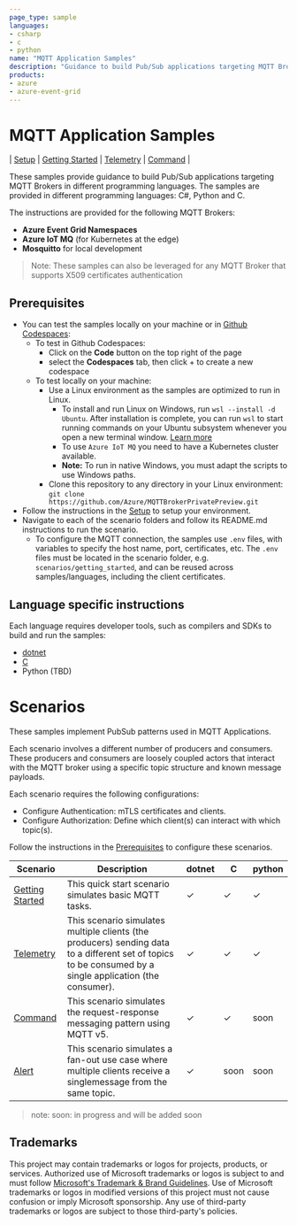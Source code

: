 ```yaml
---
page_type: sample
languages:
- csharp
- c
- python
name: "MQTT Application Samples"
description: "Guidance to build Pub/Sub applications targeting MQTT Brokers."
products:
- azure
- azure-event-grid
---
```

# MQTT Application Samples

| [Setup](./Setup.md) | [Getting Started](./scenarios/getting_started/) | [Telemetry](./scenarios/telemetry/) | [Command](./scenarios/command/) |

These samples provide guidance to build Pub/Sub applications targeting MQTT Brokers in different programming languages. The samples are provided in different programming languages: C#, Python and C.

The instructions are provided for the following MQTT Brokers:
- **Azure Event Grid Namespaces** 
- **Azure IoT MQ** (for Kubernetes at the edge)
- **Mosquitto** for local development

> Note: These samples can also be leveraged for any MQTT Broker that supports X509 certificates authentication

## Prerequisites

- You can test the samples locally on your machine or in [Github Codespaces](https://docs.github.com/en/codespaces):
    - To test in Github Codespaces:
        -  Click on the **Code** button on the top right of the page
        -  select the **Codespaces** tab, then click + to create a new codespace
    - To test locally on your machine:
        - Use a Linux environment as the samples are optimized to run in Linux.
            - To install and run Linux on Windows, run `wsl --install -d Ubuntu`. After installation is complete, you can run `wsl` to start running commands on your Ubuntu subsystem whenever you open a new terminal window. [Learn more](https://learn.microsoft.com/en-us/windows/wsl/)
            - To use `Azure IoT MQ` you need to have a Kubernetes cluster available.
            - **Note:** To run in native Windows, you must adapt the scripts to use Windows paths.
        - Clone this repository to any directory in your Linux environment: `git clone https://github.com/Azure/MQTTBrokerPrivatePreview.git`
- Follow the instructions in the [Setup](./Setup.md) to setup your environment.
- Navigate to each of the scenario folders and follow its README.md instructions to run the scenario.
    - To configure the MQTT connection, the samples use `.env` files, with variables to specify the host name, port, certificates, etc. The `.env` files must be located in the scenario folder, e.g. `scenarios/getting_started`, and can be reused across samples/languages, including the client certificates.

## Language specific instructions

Each language requires developer tools, such as compilers and SDKs to build and run the samples:

- [dotnet](./mqttclients/dotnet/README.md)
- [C](./mqttclients/c/README.md)
- Python (TBD)

# Scenarios

These samples implement PubSub patterns used in MQTT Applications.

Each scenario involves a different number of producers and consumers. These producers and consumers are loosely coupled actors that interact with the MQTT broker using a specific topic structure and known message payloads.

Each scenario requires the following configurations:

- Configure Authentication: mTLS certificates and clients.
- Configure Authorization: Define which client(s) can interact with which topic(s).

Follow the instructions in the [Prerequisites](#magic_wand-prerequisites) to configure these scenarios.

| Scenario | Description | dotnet | C | python |
| -------- | ------------|--------|---|------- |
| [Getting Started](./scenarios/getting_started/) | This quick start scenario simulates basic MQTT tasks.| &check;| &check;| &check;|
| [Telemetry](./scenarios/telemetry/)  | This scenario simulates multiple clients (the producers) sending data to a different set of topics to be consumed by a single application (the consumer). | &check;| &check;| &check;|
| [Command](./scenarios/command/)  | This scenario simulates the request-response messaging pattern using MQTT v5.  | &check;| &check; | soon|
| [Alert](./scenarios/alert/)  | This scenario simulates a fan-out use case where multiple clients receive a singlemessage from the same topic.  |  &check;| soon| soon|

>note: soon: in progress and will be added soon

## Trademarks

This project may contain trademarks or logos for projects, products, or services. Authorized use of Microsoft trademarks or logos is subject to and must follow [Microsoft's Trademark & Brand Guidelines](https://www.microsoft.com/en-us/legal/intellectualproperty/trademarks/usage/general). Use of Microsoft trademarks or logos in modified versions of this project must not cause confusion or imply Microsoft sponsorship. Any use of third-party trademarks or logos are subject to those third-party's policies.
